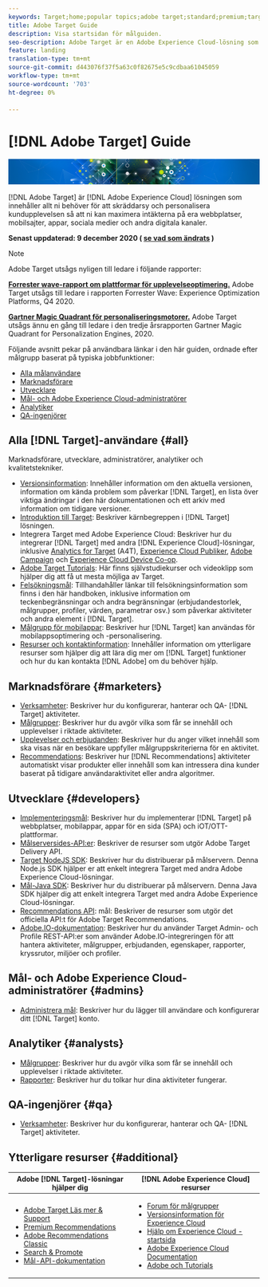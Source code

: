 ```yaml
---
keywords: Target;home;popular topics;adobe target;standard;premium;target documentation;adobe target documentation
title: Adobe Target Guide
description: Visa startsidan för målguiden.
seo-description: Adobe Target är en Adobe Experience Cloud-lösning som innehåller allt ni behöver för att skräddarsy och personalisera kundupplevelsen, så att ni kan maximera intäkterna från era webbplatser, mobilsajter, appar, sociala medier och andra digitala kanaler.
feature: landing
translation-type: tm+mt
source-git-commit: d443076f37f5a63c0f82675e5c9cdbaa61045059
workflow-type: tm+mt
source-wordcount: '703'
ht-degree: 0%

---
```



# [!DNL Adobe Target] Guide

![banner](assets/target-home-banner-simple.png)

[!DNL Adobe Target] är  [!DNL Adobe Experience Cloud] lösningen som innehåller allt ni behöver för att skräddarsy och personalisera kundupplevelsen så att ni kan maximera intäkterna på era webbplatser, mobilsajter, appar, sociala medier och andra digitala kanaler.

**Senast uppdaterad: 9 december 2020 ( [se vad som ändrats](r-release-notes/doc-change.md) )**

>[!NOTE]
>
>Adobe Target utsågs nyligen till ledare i följande rapporter:
>
>**[Forrester wave-rapport om plattformar för upplevelseoptimering.](https://blog.adobe.com/en/2020/11/24/adobe-named-leader-in-forrester-wave-report-experience-optimization-platforms.html)** Adobe Target utsågs till ledare i rapporten Forrester Wave: Experience Optimization Platforms, Q4 2020.
>
>**[Gartner Magic Quadrant för personaliseringsmotorer.](https://theblog.adobe.com/adobe-again-named-leader-in-gartner-magic-quadrant-for-personalization-engines/)** Adobe Target utsågs ännu en gång till ledare i den tredje årsrapporten Gartner Magic Quadrant for Personalization Engines, 2020.

Följande avsnitt pekar på användbara länkar i den här guiden, ordnade efter målgrupp baserat på typiska jobbfunktioner:

- [Alla målanvändare](#all)
- [Marknadsförare](#marketers)
- [Utvecklare](#developers)
- [Mål- och Adobe Experience Cloud-administratörer](#admins)
- [Analytiker](#analysts)
- [QA-ingenjörer](#qa)

## Alla [!DNL Target]-användare {#all}

Marknadsförare, utvecklare, administratörer, analytiker och kvalitetstekniker.

- [Versionsinformation](r-release-notes/release-notes.md): Innehåller information om den aktuella versionen, information om kända problem som påverkar  [!DNL Target], en lista över viktiga ändringar i den här dokumentationen och ett arkiv med information om tidigare versioner.
- [Introduktion till Target](c-intro/intro.md): Beskriver kärnbegreppen i  [!DNL Target] lösningen.
- Integrera Target med Adobe Experience Cloud: Beskriver hur du integrerar [!DNL Target] med andra [!DNL Experience Cloud]-lösningar, inklusive [Analytics for Target](/help/c-integrating-target-with-mac/a4t/a4t.md) (A4T), [Experience Cloud Publiker](/help/c-integrating-target-with-mac/mmp.md), [Adobe Campaign](/help/c-integrating-target-with-mac/campaign-and-target.md) och [Experience Cloud Device Co-op](/help/c-integrating-target-with-mac/experience-cloud-device-co-op.md).
- [Adobe Target Tutorials](https://experienceleague.adobe.com/docs/target-learn/tutorials/overview.html): Här finns självstudiekurser och videoklipp som hjälper dig att få ut mesta möjliga av Target.
- [Felsökningsmål](r-troubleshooting-target/troubleshooting-target.md): Tillhandahåller länkar till felsökningsinformation som finns i den här handboken, inklusive information om teckenbegränsningar och andra begränsningar (erbjudandestorlek, målgrupper, profiler, värden, parametrar osv.) som påverkar aktiviteter och andra element i [!DNL Target].
- [Målgrupp för mobilappar](c-target-mobile-app/target-mobile-app.md): Beskriver hur  [!DNL Target] kan användas för mobilappsoptimering och -personalisering.
- [Resurser och kontaktinformation](cmp-resources-and-contact-information.md): Innehåller information om ytterligare resurser som hjälper dig att lära dig mer om  [!DNL Target] funktioner och hur du kan kontakta  [!DNL Adobe] om du behöver hjälp.

## Marknadsförare {#marketers}

- [Verksamheter](c-activities/activities.md): Beskriver hur du konfigurerar, hanterar och QA- [!DNL Target] aktiviteter.
- [Målgrupper](c-target/target.md): Beskriver hur du avgör vilka som får se innehåll och upplevelser i riktade aktiviteter.
- [Upplevelser och erbjudanden](c-experiences/experiences.md): Beskriver hur du anger vilket innehåll som ska visas när en besökare uppfyller målgruppskriterierna för en aktivitet.
- [Recommendations](c-recommendations/recommendations.md): Beskriver hur  [!DNL Recommendations] aktiviteter automatiskt visar produkter eller innehåll som kan intressera dina kunder baserat på tidigare användaraktivitet eller andra algoritmer.

## Utvecklare {#developers}

- [Implementeringsmål](c-implementing-target/implementing-target.md): Beskriver hur du implementerar  [!DNL Target] på webbplatser, mobilappar, appar för en sida (SPA) och iOT/OTT-plattformar.
- [Målserversides-API:er](https://developers.adobetarget.com/api/delivery-api/): Beskriver de resurser som utgör Adobe Target Delivery API.
- [Target NodeJS SDK](https://github.com/adobe/target-nodejs-sdk): Beskriver hur du distribuerar på målservern. Denna Node.js SDK hjälper er att enkelt integrera Target med andra Adobe Experience Cloud-lösningar.
- [Mål-Java SDK](https://github.com/adobe/target-java-sdk): Beskriver hur du distribuerar på målservern. Denna Java SDK hjälper dig att enkelt integrera Target med andra Adobe Experience Cloud-lösningar.
- [Recommendations API](https://developers.adobetarget.com/api/recommendations/): mål: Beskriver de resurser som utgör det officiella API:t för Adobe Target Recommendations.
- [Adobe.IO-dokumentation](http://developers.adobetarget.com/api/#introduction): Beskriver hur du använder Target Admin- och Profile REST-API:er som använder Adobe.IO-integreringen för att hantera aktiviteter, målgrupper, erbjudanden, egenskaper, rapporter, kryssrutor, miljöer och profiler.

## Mål- och Adobe Experience Cloud-administratörer {#admins}

- [Administrera mål](administrating-target/administrating-target.md): Beskriver hur du lägger till användare och konfigurerar ditt  [!DNL Target] konto.

## Analytiker {#analysts}

- [Målgrupper](c-target/target.md): Beskriver hur du avgör vilka som får se innehåll och upplevelser i riktade aktiviteter.
- [Rapporter](c-reports/reports.md): Beskriver hur du tolkar hur dina aktiviteter fungerar.

## QA-ingenjörer {#qa}

- [Verksamheter](c-activities/activities.md): Beskriver hur du konfigurerar, hanterar och QA- [!DNL Target] aktiviteter.

## Ytterligare resurser {#additional}

| Adobe [!DNL Target]-lösningar hjälper dig | [!DNL Adobe Experience Cloud] resurser |
|--- |--- |
| <ul><li>[Adobe Target Läs mer &amp; Support](https://helpx.adobe.com/support/target.html)</li><li>[Premium Recommendations](c-recommendations/recommendations.md)</li><li>[Adobe Recommendations Classic](/help/assets/adobe-recommendations-classic.pdf)</li><li>[Search &amp; Promote](https://experienceleague.adobe.com/docs/search-promote/using/sp-home.html)</li><li>[Mål-API-dokumentation](c-implementing-target/c-api-and-sdk-overview/api-and-sdk-overview.md)</li></ul> | <ul><li>[Forum för målgrupper](https://forums.adobe.com/community/experience-cloud/marketing-cloud/target)</li><li>[Versionsinformation för Experience Cloud](https://experienceleague.adobe.com/docs/release-notes/experience-cloud/current.html)</li><li>[Hjälp om Experience Cloud - startsida](https://helpx.adobe.com/support/experience-cloud.html)</li><li>[Adobe Experience Cloud Documentation](https://experienceleague.adobe.com/docs/experience-cloud/user-guides/home.html)</li><li>[Adobe och Tutorials](https://helpx.adobe.com/learning.html?promoid=KAUDK)</li></ul> |  |
